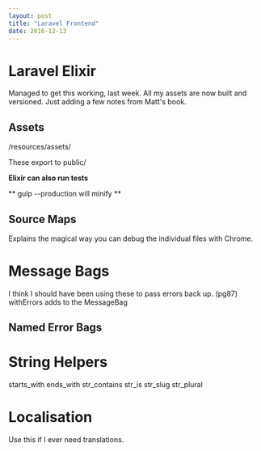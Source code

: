 ```yaml
---
layout: post
title: "Laravel Frontend"
date: 2016-12-13
---
```



# Laravel Elixir

Managed to get this working, last week. All my assets are now built and versioned. Just adding a few notes from Matt's book.


## Assets

/resources/assets/

These export to public/


**Elixir can also run tests**

** gulp --production will minify **

## Source Maps
Explains the magical way you can debug the individual files with Chrome.


# Message Bags

I think I should have been using these to pass errors back up. (pg87)
withErrors adds to the MessageBag

## Named Error Bags

# String Helpers

starts_with
ends_with
str_contains
str_is
str_slug
str_plural

# Localisation

Use this if I ever need translations.

